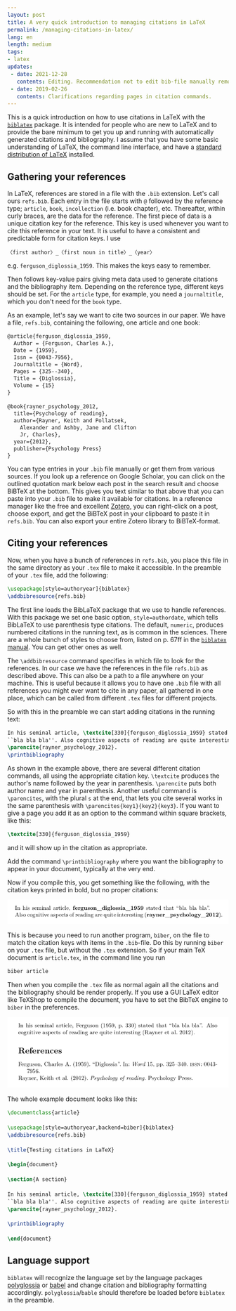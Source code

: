 ```yaml
---
layout: post
title: A very quick introduction to managing citations in LaTeX
permalink: /managing-citations-in-latex/
lang: en
length: medium
tags: 
- latex
updates:
 - date: 2021-12-28
   contents: Editing. Recommendation not to edit bib-file manually removed.
 - date: 2019-02-26
   contents: Clarifications regarding pages in citation commands.
---
```



This is a quick introduction on how to use citations in LaTeX with the [`biblatex`](https://www.ctan.org/pkg/biblatex) package. It is intended for people who are new to LaTeX and to provide the bare minimum to get you up and running with automatically generated citations and bibliography. I assume that you have some basic understanding of LaTeX, the command line interface, and have a [standard distribution of LaTeX](https://www.latex-project.org/get/) installed.

## Gathering your references

In LaTeX, references are stored in a file with the `.bib` extension. Let's call ours `refs.bib`. Each entry in the file starts with `@` followed by the reference type; `article`, `book`, `incollection` (i.e. book chapter), etc. Thereafter, within curly braces, are the data for the reference. The first piece of data is a unique citation key for the reference. This key is used whenever you want to cite this reference in your text. It is useful to have a consistent and predictable form for citation keys. I use 

```
〈first author〉_〈first noun in title〉_〈year〉
```

e.g. `ferguson_diglossia_1959`. This makes the keys easy to remember.

Then follows key-value pairs giving meta data used to generate citations and the bibliography item. Depending on the reference type, different keys should be set. For the `article` type, for example, you need a `journaltitle`, which you don't need for the `book` type.

As an example, let's say we want to cite two sources in our paper. We have a file, `refs.bib`, containing the following, one article and one book:

```
@article{ferguson_diglossia_1959,
  Author = {Ferguson, Charles A.},
  Date = {1959},
  Issn = {0043-7956},
  Journaltitle = {Word},
  Pages = {325--340},
  Title = {Diglossia},
  Volume = {15}
}

@book{rayner_psychology_2012,
  title={Psychology of reading},
  author={Rayner, Keith and Pollatsek,
    Alexander and Ashby, Jane and Clifton
    Jr, Charles},
  year={2012},
  publisher={Psychology Press}
}
```

You can type entries in your `.bib` file manually or get them from various sources. If you look up a reference on Google Scholar, you can click on the outlined quotation mark below each post in the search result and choose BiBTeX at the bottom. This gives you text similar to that above that you can paste into your `.bib` file to make it available for citations. In a reference manager like the free and excellent [Zotero](http://www.zoteri.org), you can right-click on a post, choose export, and get the BiBTeX post in your clipboard to paste it in `refs.bib`. You can also export your entire Zotero library to BiBTeX-format.

## Citing your references

Now, when you have a bunch of references in `refs.bib`, you place this file in the same directory as your `.tex` file to make it accessible. In the preamble of your `.tex` file, add the following:


``` tex
\usepackage[style=authoryear]{biblatex}
\addbibresource{refs.bib}
```

The first line loads the BibLaTeX package that we use to handle references. With this package we set one basic option, `style=authordate`, which tells BibLaTeX to use parenthesis type citations. The default, `numeric`, produces numbered citations in the running text, as is common in the sciences. There are a whole bunch of styles to choose from, listed on p. 67ff in the [`biblatex` manual](http://mirrors.ctan.org/macros/latex/contrib/biblatex/doc/biblatex.pdf). You can get other ones as well. 

The `\addbibresource` command specifies in which file to look for the references. In our case we have the references in the file `refs.bib` as described above. This can also be a path to a file anywhere on your machine. This is useful because it allows you to have one `.bib` file with all references you might ever want to cite in any paper, all gathered in one place, which can be called from different `.tex` files for different projects.

So with this in the preamble we can start adding citations in the running text:

```tex
In his seminal article, \textcite[330]{ferguson_diglossia_1959} stated that
``bla bla bla''. Also cognitive aspects of reading are quite interesting
\parencite{rayner_psychology_2012}.
\printbibliography
```

As shown in the example above, there are several different citation commands, all using the appropriate citation key. `\textcite` produces the author's name followed by the year in parenthesis. `\parencite` puts both author name and year in parenthesis. Another useful command is `\parencites`, with the plural `s` at the end, that lets you cite several works in the same parenthesis with `\parencites{key1}{key2}{key3}`. If you want to give a page you add it as an option to the command within square brackets, like this:

``` tex
\textcite[330]{ferguson_diglossia_1959}
```

and it will show up in the citation as appropriate.

Add the command `\printbibliography` where you want the bibliography to appear in your document, typically at the very end.

Now if you compile this, you get something like the following, with the citation keys printed in bold, but no proper citations:

![Pdf pre-biber](/images/2019-02-16/pre-biber.png)

This is because you need to run another program, `biber`, on the file to match the citation keys with items in the  `.bib`-file. Do this by running `biber` on your `.tex` file, but without the `.tex` extension. So if your main TeX document is `article.tex`, in the command line you run

``` bash
biber article
```

Then when you compile the `.tex` file as normal again all the citations and the bibliography should be render properly. If you use a GUI LaTeX editor like TeXShop to compile the document, you have to set the BibTeX engine to `biber` in the preferences.


![Pdf post-biber](/images/2019-02-16/post-biber.png)

The whole example document looks like this:

```tex
\documentclass{article}

\usepackage[style=authoryear,backend=biber]{biblatex}
\addbibresource{refs.bib}

\title{Testing citations in LaTeX}

\begin{document}

\section{A section}

In his seminal article, \textcite[330]{ferguson_diglossia_1959} stated that
``bla bla bla''. Also cognitive aspects of reading are quite interesting
\parencite{rayner_psychology_2012}.

\printbibliography

\end{document}
```

## Language support

`biblatex` will recognize the language set by the language packages [polyglossia](https://www.ctan.org/pkg/polyglossia) or [babel](https://www.ctan.org/pkg/babel) and change citation and bibliography formatting accordingly. `polyglossia`/`bable` should therefore be loaded before `biblatex` in the preamble.
